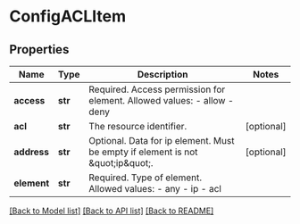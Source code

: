 # ConfigACLItem

## Properties
Name | Type | Description | Notes
------------ | ------------- | ------------- | -------------
**access** | **str** | Required. Access permission for element. Allowed values: - allow - deny | 
**acl** | **str** | The resource identifier. | [optional] 
**address** | **str** | Optional. Data for ip element. Must be empty if element is not \&quot;ip\&quot;. | [optional] 
**element** | **str** | Required. Type of element. Allowed values: - any - ip - acl | 

[[Back to Model list]](../README.md#documentation-for-models) [[Back to API list]](../README.md#documentation-for-api-endpoints) [[Back to README]](../README.md)


